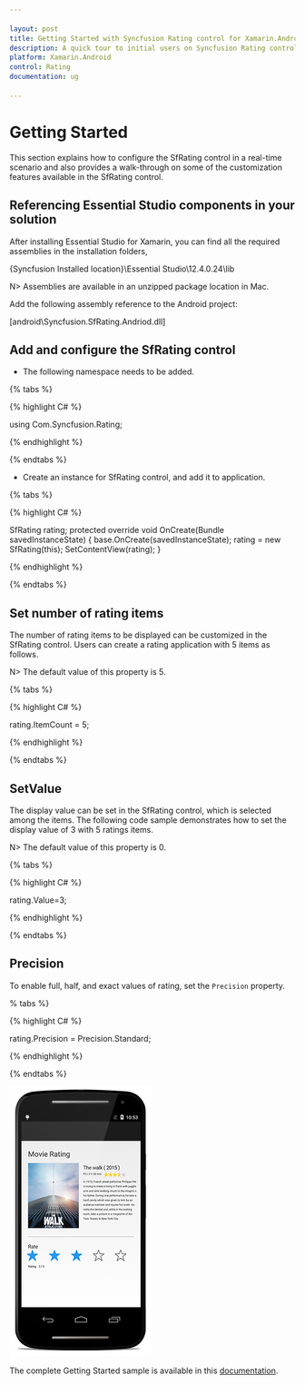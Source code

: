 ```yaml
---

layout: post
title: Getting Started with Syncfusion Rating control for Xamarin.Android
description: A quick tour to initial users on Syncfusion Rating control for Xamarin.Android platform
platform: Xamarin.Android
control: Rating
documentation: ug

---
```


# Getting Started

This section explains how to configure the SfRating control in a real-time scenario and also provides a walk-through on some of the customization features available in the SfRating control.

## Referencing Essential Studio components in your solution

After installing Essential Studio for Xamarin, you can find all the required assemblies in the installation folders,

{Syncfusion Installed location}\Essential Studio\12.4.0.24\lib

N> Assemblies are available in an unzipped package location in Mac.

Add the following assembly reference to the Android project:

[android\Syncfusion.SfRating.Andriod.dll]

## Add and configure the SfRating control

* The following namespace needs to be added.

{% tabs %}

{% highlight C# %}

using Com.Syncfusion.Rating;
	
{% endhighlight %}

{% endtabs %}

* Create an instance for SfRating control, and add it to application.

{% tabs %}

{% highlight C# %}

SfRating rating;
protected override void OnCreate(Bundle savedInstanceState)
{
    base.OnCreate(savedInstanceState);
    rating = new SfRating(this);
    SetContentView(rating);
}
	
{% endhighlight %}

{% endtabs %}

## Set number of rating items

The number of rating items to be displayed can be customized in the SfRating control. Users can create a rating application with 5 items as follows.

N> The default value of this property is 5.

{% tabs %}

{% highlight C# %}

rating.ItemCount = 5;

{% endhighlight %}

{% endtabs %}

## SetValue

The display value can be set in the SfRating control, which is selected among the items. The following code sample demonstrates how to set the display value of 3 with 5 ratings items.

N> The default value of this property is 0.

{% tabs %}

{% highlight C# %}

rating.Value=3;

{% endhighlight %}

{% endtabs %}

## Precision

To enable full, half, and exact values of rating, set the `Precision` property.

% tabs %}

{% highlight C# %}

rating.Precision = Precision.Standard;

{% endhighlight %}

{% endtabs %}

![SfRating application](images/gettingstarted.png)

The complete Getting Started sample is available in this [documentation](http://www.syncfusion.com/downloads/support/directtrac/general/ze/SfRating_GettingStarted-436521212.zip).

